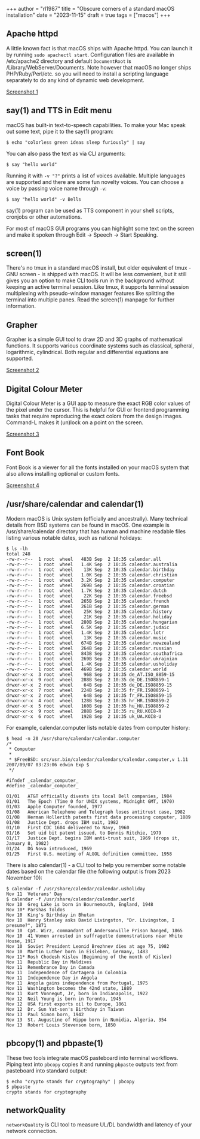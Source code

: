 +++
author = "rl1987"
title = "Obscure corners of a standard macOS installation"
date = "2023-11-15"
draft = true
tags = ["macos"]
+++

Apache httpd
------------

A little known fact is that macOS ships with Apache httpd. You can launch it
by running `sudo apachectl start`. Configuration files are available in
/etc/apache2 directory and default `DocumentRoot` is /Library/WebServer/Documents.
Note however that macOS no longer ships PHP/Ruby/Perl/etc. so you will need to 
install a scripting language separately to do any kind of dynamic web 
development.

[Screenshot 1](/2023-11-11_11.20.37.png)

say(1) and TTS in Edit menu
---------------------------

macOS has built-in text-to-speech capabilities. To make your Mac speak out some
text, pipe it to the say(1) program:

```
$ echo "colorless green ideas sleep furiously" | say
```

You can also pass the text as via CLI arguments:

```
$ say "hello world"
```

Running it with `-v "?"` prints a list of voices available. Multiple languages
are supported and there are some fun novelty voices. You can choose a 
voice by passing voice name through `-v`:

```
$ say "hello world" -v Bells
```

say(1) program can be used as TTS component in your shell scripts, cronjobs
or other automations.

For most of macOS GUI programs you can highlight some text on the screen and make
it spoken through Edit -> Speech -> Start Speaking.

screen(1)
---------

There's no tmux in a standard macOS install, but older equivalent of tmux - 
GNU screen - is shipped with macOS. It will be less convenient, but it still
gives you an option to make CLI tools run in the background without keeping an
active terminal session. Like tmux, it supports terminal session multiplexing
with pseudo-window manager features like splitting the terminal into multiple
panes. Read the screen(1) manpage for further information.

Grapher
-------

Grapher is a simple GUI tool to draw 2D and 3D graphs of mathematical functions.
It supports various coordinate systems such as classical, spheral, logarithmic,
cylindrical. Both regular and differential equations are supported.

[Screenshot 2](/2023-11-07_10.41.24.png)

Digital Colour Meter
--------------------

Digital Colour Meter is a GUI app to measure the exact RGB color values of the
pixel under the cursor. This is helpful for GUI or frontend programming tasks
that require reproducing the exact colors from the design images. Command-L 
makes it (un)lock on a point on the screen.

[Screenshot 3](/2023-11-07_10.38.58.png)

Font Book
---------

Font Book is a viewer for all the fonts installed on your macOS system that also
allows installing optional or custom fonts.

[Screenshot 4](/2023-11-07_10.48.54.png)

/usr/share/calendar and calendar(1)
-----------------------------------

Modern macOS is Unix system (officially and ancestrally). Many technical details
from BSD systems can be found in macOS. One example is /usr/share/calendar
directory that has human and machine readable files listing various notable 
dates, such as national holidays:

```
$ ls -lh
total 248
-rw-r--r--  1 root  wheel   483B Sep  2 10:35 calendar.all
-rw-r--r--  1 root  wheel   1.4K Sep  2 10:35 calendar.australia
-rw-r--r--  1 root  wheel    13K Sep  2 10:35 calendar.birthday
-rw-r--r--  1 root  wheel   1.0K Sep  2 10:35 calendar.christian
-rw-r--r--  1 root  wheel   3.2K Sep  2 10:35 calendar.computer
-rw-r--r--  1 root  wheel   269B Sep  2 10:35 calendar.croatian
-rw-r--r--  1 root  wheel   1.7K Sep  2 10:35 calendar.dutch
-rw-r--r--  1 root  wheel    22K Sep  2 10:35 calendar.freebsd
-rw-r--r--  1 root  wheel   265B Sep  2 10:35 calendar.french
-rw-r--r--  1 root  wheel   261B Sep  2 10:35 calendar.german
-rw-r--r--  1 root  wheel    25K Sep  2 10:35 calendar.history
-rw-r--r--  1 root  wheel    21K Sep  2 10:35 calendar.holiday
-rw-r--r--  1 root  wheel   280B Sep  2 10:35 calendar.hungarian
-rw-r--r--  1 root  wheel   6.5K Sep  2 10:35 calendar.judaic
-rw-r--r--  1 root  wheel   1.4K Sep  2 10:35 calendar.lotr
-rw-r--r--  1 root  wheel    13K Sep  2 10:35 calendar.music
-rw-r--r--  1 root  wheel   674B Sep  2 10:35 calendar.newzealand
-rw-r--r--  1 root  wheel   264B Sep  2 10:35 calendar.russian
-rw-r--r--  1 root  wheel   843B Sep  2 10:35 calendar.southafrica
-rw-r--r--  1 root  wheel   269B Sep  2 10:35 calendar.ukrainian
-rw-r--r--  1 root  wheel   1.4K Sep  2 10:35 calendar.usholiday
-rw-r--r--  1 root  wheel   469B Sep  2 10:35 calendar.world
drwxr-xr-x  3 root  wheel    96B Sep  2 10:35 de_AT.ISO_8859-15
drwxr-xr-x  9 root  wheel   288B Sep  2 10:35 de_DE.ISO8859-1
drwxr-xr-x  2 root  wheel    64B Sep  2 10:35 de_DE.ISO8859-15
drwxr-xr-x  7 root  wheel   224B Sep  2 10:35 fr_FR.ISO8859-1
drwxr-xr-x  2 root  wheel    64B Sep  2 10:35 fr_FR.ISO8859-15
drwxr-xr-x  4 root  wheel   128B Sep  2 10:35 hr_HR.ISO8859-2
drwxr-xr-x  5 root  wheel   160B Sep  2 10:35 hu_HU.ISO8859-2
drwxr-xr-x  9 root  wheel   288B Sep  2 10:35 ru_RU.KOI8-R
drwxr-xr-x  6 root  wheel   192B Sep  2 10:35 uk_UA.KOI8-U
```

For example, calendar.computer lists notable dates from computer history:

```
$ head -n 20 /usr/share/calendar/calendar.computer
/*
 * Computer
 *
 * $FreeBSD: src/usr.bin/calendar/calendars/calendar.computer,v 1.11 2007/09/07 03:23:06 edwin Exp $
 */

#ifndef _calendar_computer_
#define _calendar_computer_

01/01	AT&T officially divests its local Bell companies, 1984
01/01	The Epoch (Time 0 for UNIX systems, Midnight GMT, 1970)
01/03	Apple Computer founded, 1977
01/08	American Telephone and Telegraph loses antitrust case, 1982
01/08	Herman Hollerith patents first data processing computer, 1889
01/08	Justice Dept. drops IBM suit, 1982
01/10	First CDC 1604 delivered to Navy, 1960
01/16	Set uid bit patent issued, to Dennis Ritchie, 1979
01/17	Justice Dept. begins IBM anti-trust suit, 1969 (drops it, January 8, 1982)
01/24	DG Nova introduced, 1969
01/25	First U.S. meeting of ALGOL definition committee, 1958
```

There is also calendar(1) - a CLI tool to help you remember some notable dates
based on the calendar file (the following output is from 2023 November 10):

```
$ calendar -f /usr/share/calendar/calendar.usholiday 
Nov 11 	Veterans' Day
$ calendar -f /usr/share/calendar/calendar.world    
Nov 10 	Greg Lake is born in Bournemouth, England, 1948
Nov 10*	Parshas Toldos
Nov 10 	King's Birthday in Bhutan
Nov 10 	Henry Stanley asks David Livingston, "Dr. Livingston, I presume?", 1871
Nov 10 	Cpt. Wirz, commandant of Andersonville Prison hanged, 1865
Nov 10 	41 Women arrested in suffragette demonstrations near White House, 1917
Nov 10 	Soviet President Leonid Brezhnev dies at age 75, 1982
Nov 10 	Martin Luther born in Eisleben, Germany, 1483
Nov 11*	Rosh Chodesh Kislev (Beginning of the month of Kislev)
Nov 11 	Republic Day in Maldives
Nov 11 	Remembrance Day in Canada
Nov 11 	Independence of Cartagena in Colombia
Nov 11 	Independence Day in Angola
Nov 11 	Angola gains independence from Portugal, 1975
Nov 11 	Washington becomes the 42nd state, 1889
Nov 11 	Kurt Vonnegut, Jr, born in Indianapolis, 1922
Nov 12 	Neil Young is born in Toronto, 1945
Nov 12 	USA first exports oil to Europe, 1861
Nov 12 	Dr. Sun Yat-sen's Birthday in Taiwan
Nov 13 	Paul Simon born, 1942
Nov 13 	St. Augustine of Hippo born in Numidia, Algeria, 354
Nov 13 	Robert Louis Stevenson born, 1850
```

pbcopy(1) and pbpaste(1)
------------------------

These two tools integrate macOS pasteboard into terminal workflows. Piping
text into `pbcopy` copies it and running `pbpaste` outputs text from pasteboard
into standard output:

```
$ echo "crypto stands for cryptography" | pbcopy
$ pbpaste
crypto stands for cryptography
```

networkQuality
--------------

`networkQuality` is CLI tool to measure UL/DL bandwidth and latency of your 
network connection.
